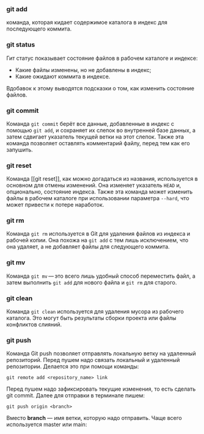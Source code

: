 ### git add
команда, которая кидает содержимое каталога в индекс для последующего коммита.

### git status

Гит статус показывает состояние файлов в рабочем каталоге и индексе: 
- Какие файлы изменены, но не добавлены в индекс; 
- Какие ожидают коммита в индексе.

Вдобавок к этому выводятся подсказки о том, как изменить состояние файлов.


### git commit
Команда `git commit` берёт все данные, добавленные в индекс с помощью `git add`, и сохраняет их слепок во внутренней базе данных, а затем сдвигает указатель текущей ветки на этот слепок. Также эта команда позволяет оставлять комментарий файлу, перед тем как его запушить.


### git reset
Команда [[git reset]], как можно догадаться из названия, используется в основном для отмены изменений. Она изменяет указатель `HEAD` и, опционально, состояние индекса. Также эта команда может изменить файлы в рабочем каталоге при использовании параметра `--hard`, что может привести к потере наработок.


### git rm
Команда `git rm` используется в Git для удаления файлов из индекса и рабочей копии. Она похожа на `git add` с тем лишь исключением, что она удаляет, а не добавляет файлы для следующего коммита.

### git mv
Команда `git mv` — это всего лишь удобный способ переместить файл, а затем выполнить `git add` для нового файла и `git rm` для старого.

### git clean
Команда `git clean` используется для удаления мусора из рабочего каталога. Это могут быть результаты сборки проекта или файлы конфликтов слияний.

### git push
Команда Git push позволяет отправлять локальную ветку на удаленный репозиторий.
Перед пушем надо связать локальный и удаленный репозитории. Делается это при помощи команды:
```
git remote add <repository_name> link
```
Перед пушем надо зафиксировать текущие изменения, то есть сделать git commit.
Далее для отправки в терминале пишем:
```
git push origin <branch> 
```
Вместо **branch** — имя ветки, которую надо отправить. Чаще всего используется master или main: